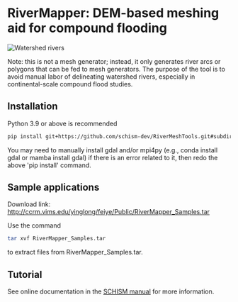 # RiverMapper: DEM-based meshing aid for compound flooding 
![Watershed rivers](http://ccrm.vims.edu/yinglong/feiye/Public/RiverMapper_images/Intro.jpg)

Note: this is not a mesh generator; instead, it only generates river arcs or polygons that can be fed to mesh generators.
The purpose of the tool is to avoid manual labor of delineating watershed rivers, especially in continental-scale compound flood studies.

## Installation 
Python 3.9 or above is recommended

```bash
pip install git+https://github.com/schism-dev/RiverMeshTools.git#subdirectory=RiverMapper
```

You may need to manually install gdal and/or mpi4py (e.g., conda install gdal or mamba install gdal) if there is an error related to it, then redo the above 'pip install' command.

## Sample applications
Download link:
http://ccrm.vims.edu/yinglong/feiye/Public/RiverMapper_Samples.tar

Use the command
```bash
tar xvf RiverMapper_Samples.tar
```
to extract files from RiverMapper_Samples.tar.

## Tutorial
See online documentation in the [SCHISM manual](https://schism-dev.github.io/schism/master/mesh-generation/meshing-for-compound-floods/generate-river-map.html) for more information.

